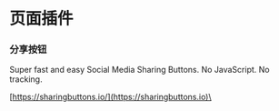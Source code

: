 # 页面插件

### 分享按钮

Super fast and easy Social Media Sharing Buttons. No JavaScript. No tracking.

[https://sharingbuttons.io/](https://sharingbuttons.io)\
